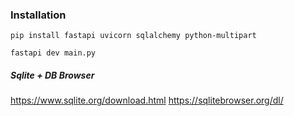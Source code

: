 ### Installation
```
pip install fastapi uvicorn sqlalchemy python-multipart
```
```
fastapi dev main.py
```
##### Sqlite + DB Browser
https://www.sqlite.org/download.html
https://sqlitebrowser.org/dl/ 
